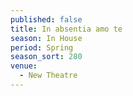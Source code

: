 ```yaml
---
published: false
title: In absentia amo te
season: In House
period: Spring
season_sort: 280
venue:
  - New Theatre
---
```



